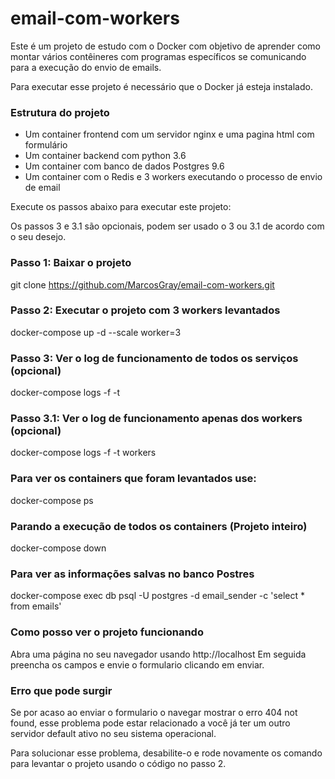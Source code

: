# email-com-workers
Este é um projeto de estudo com o Docker com objetivo de aprender como montar vários contêineres com programas específicos se comunicando para a execução do envio de emails.

Para executar esse projeto é necessário que o Docker já esteja instalado.

### Estrutura do projeto
- Um container frontend com um servidor nginx e uma pagina html com formulário
- Um container backend com python 3.6
- Um container com banco de dados Postgres 9.6
- Um container com o Redis e 3 workers executando o processo de envio de email

Execute os passos abaixo para executar este projeto:

Os passos 3 e 3.1 são opcionais, podem ser usado o 3 ou 3.1 de acordo com o seu desejo.

### Passo 1: Baixar o projeto
git clone https://github.com/MarcosGray/email-com-workers.git

### Passo 2: Executar o projeto com 3 workers levantados
docker-compose up -d --scale worker=3

### Passo 3: Ver o log de funcionamento de todos os serviços (opcional)
docker-compose logs -f -t

### Passo 3.1: Ver o log de funcionamento apenas dos workers (opcional)
docker-compose logs -f -t workers

### Para ver os containers que foram levantados use:
docker-compose ps

### Parando a execução de todos os containers (Projeto inteiro)
docker-compose down

### Para ver as informações salvas no banco Postres
docker-compose exec db psql -U postgres -d email_sender -c 'select * from emails' 

### Como posso ver o projeto funcionando
Abra uma página no seu navegador usando http://localhost
Em seguida preencha os campos e envie o formulario clicando em enviar.

### Erro que pode surgir
Se por acaso ao enviar o formulario o navegar mostrar o erro 404 not found, esse problema pode estar relacionado a você já ter um outro servidor default ativo no seu sistema operacional.

Para solucionar esse problema, desabilite-o e rode novamente os comando para levantar o projeto usando o código no passo 2.


